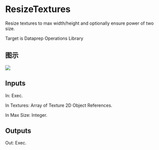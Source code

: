 # ResizeTextures

Resize textures to max width/height and optionally ensure power of two size.

Target is Dataprep Operations Library

## 图示

![]($-20221218-18355432.png)

## Inputs

In: Exec.

In Textures: Array of Texture 2D Object References.

In Max Size: Integer.  

## Outputs

Out: Exec.

